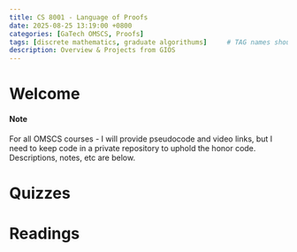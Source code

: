 ```yaml
---
title: CS 8001 - Language of Proofs
date: 2025-08-25 13:19:00 +0800
categories: [GaTech OMSCS, Proofs]
tags: [discrete mathematics, graduate algorithums]     # TAG names should always be lowercase
description: Overview & Projects from GIOS
---
```



# Welcome
#### Note
For all OMSCS courses - I will provide pseudocode and video links, but I need to keep code in a private repository to uphold the honor code. Descriptions, notes, etc are below. 

# Quizzes

# Readings
